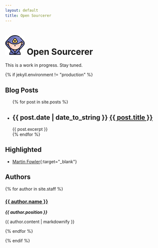```yaml
---
layout: default
title: Open Sourcerer
---
```

# <img src="assets/images/wizard-64x64.png" alt="Wizard with a hoodie" width="64" height="64"> Open Sourcerer

This is a work in progress. Stay tuned.

{% if jekyll.environment != "production" %}
## Blog Posts
<ul>
  {% for post in site.posts %}
    <li>
      <h2>{{ post.date | date_to_string }} <a href="{{site.baseurl}}{{ post.url }}">{{ post.title }}</a></h2>
      {{ post.excerpt }}
    </li>
  {% endfor %}
</ul>

## Highlighted

- [Martin Fowler](https://martinfowler.com){:target="_blank"}

## Authors

{% for author in site.staff %}
### <a href="{{site.baseurl}}{{ author.url }}">{{ author.name }}</a>

***{{ author.position }}***

{{ author.content | markdownify }}

{% endfor %}

{% endif %}